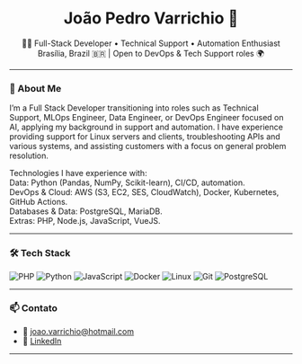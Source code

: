 <h1 align="center">João Pedro Varrichio 👋</h1>

<p align="center">
  🧑‍💻 Full-Stack Developer • Technical Support • Automation Enthusiast <br>
  Brasília, Brazil 🇧🇷 | Open to DevOps & Tech Support roles 🌍
</p>

---

### 🚀 About Me

I’m a Full Stack Developer transitioning into roles such as Technical Support, MLOps Engineer, Data Engineer, or DevOps Engineer focused on AI, applying my background in support and automation. I have experience providing support for Linux servers and clients, troubleshooting APIs and various systems, and assisting customers with a focus on general problem resolution.

Technologies I have experience with: <br>
Data: Python (Pandas, NumPy, Scikit-learn), CI/CD, automation. <br>
DevOps & Cloud: AWS (S3, EC2, SES, CloudWatch), Docker, Kubernetes, GitHub Actions. <br>
Databases & Data: PostgreSQL, MariaDB. <br>
Extras: PHP, Node.js, JavaScript, VueJS. <br>

---

### 🛠️ Tech Stack

![PHP](https://img.shields.io/badge/-PHP-777BB4?style=flat&logo=php&logoColor=white)
![Python](https://img.shields.io/badge/-Python-3776AB?style=flat&logo=python&logoColor=white)
![JavaScript](https://img.shields.io/badge/-JavaScript-F7DF1E?style=flat&logo=javascript&logoColor=black)
![Docker](https://img.shields.io/badge/-Docker-2496ED?style=flat&logo=docker&logoColor=white)
![Linux](https://img.shields.io/badge/-Linux-FCC624?style=flat&logo=linux&logoColor=black)
![Git](https://img.shields.io/badge/-Git-F05032?style=flat&logo=git&logoColor=white)
![PostgreSQL](https://img.shields.io/badge/-PostgreSQL-336791?style=flat&logo=postgresql&logoColor=white)

---

### 📫 Contato

- 📧 joao.varrichio@hotmail.com  
- 💼 [LinkedIn](https://www.linkedin.com/in/jp-varrichio/)  

---

